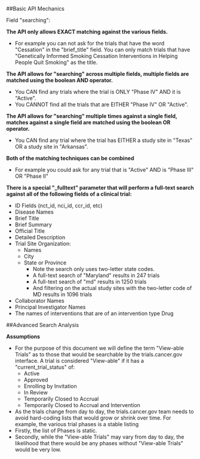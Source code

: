 ##Basic API Mechanics

Field "searching":

**The API only allows EXACT matching against the various fields.**  
* For example you can not ask for the trials that have the word "Cessation" in the "brief_title" field.  You can only match trials that have "Genetically Informed Smoking Cessation Interventions in Helping People Quit Smoking" as the title.

**The API allows for "searching" across multiple fields, multiple fields are matched using the boolean AND operator.**  
* You CAN find any trials where the trial is ONLY "Phase IV" AND it is "Active".
* You CANNOT find all the trials that are EITHER "Phase IV" OR "Active".

**The API allows for "searching" multiple times against a single field, matches against a single field are matched using the boolean OR operator.**  
* You CAN find any trial where the trial has EITHER a study site in "Texas" OR a study site in "Arkansas".  

**Both of the matching techniques can be combined**
* For example you could ask for any trial that is "Active" AND is "Phase III" OR "Phase II"

**There is a special "_fulltext" parameter that will perform a full-text search against all of the following fields of a clinical trial:**
* ID Fields (nct_id, nci_id, ccr_id, etc)
* Disease Names
* Brief Title
* Brief Summary
* Official Title
* Detailed Description
* Trial Site Organization:
  * Names
  * City
  * State or Province
    * Note the search only uses two-letter state codes. 
    * A full-text search of "Maryland" results in 247 trials 
    * A full-text search of "md" results in 1250 trials
    * And filtering on the actual study sites with the two-letter code of MD results in 1096 trials
* Collaborator Names
* Principal Investigator Names
* The names of interventions that are of an intervention type Drug

##Advanced Search Analysis

**Assumptions**
* For the purpose of this document we will define the term "View-able Trials" as to those that would be searchable by the trials.cancer.gov interface.  A trial is considered "View-able"  if it has a "current_trial_status" of:
  * Active
  * Approved
  * Enrolling by Invitation
  * In Review
  * Temporarily Closed to Accrual
  * Temporarily Closed to Accrual and Intervention
* As the trials change from day to day, the trials.cancer.gov team needs to avoid hard-coding lists that would grow or shrink over time.  For example, the various trial phases is a stable listing
* Firstly, the list of Phases is static.
* Secondly, while the "View-able Trials" may vary from day to day, the likelihood that there would be any phases without "View-able Trials" would be very low.   
